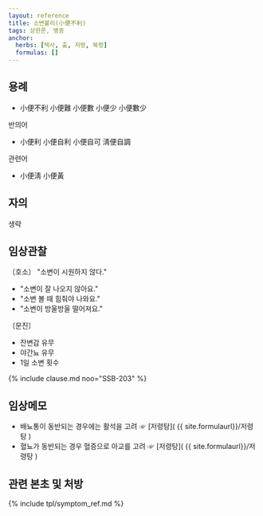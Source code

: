 ```yaml
---
layout: reference
title: 소변불리(小便不利)
tags: 상한론, 병증
anchor:
  herbs: [택사, 출, 저령, 복령]
  formulas: []
---
```


## 용례

* 小便不利 小便難 小便數 小便少 小便數少

반의어

* 小便利 小便自利 小便自可 淸便自調

관련어

* 小便淸 小便黃

## 자의

생략

## 임상관찰

〔호소〕 "소변이 시원하지 않다."

* "소변이 잘 나오지 않아요."
* "소변 볼 때 힘줘야 나와요."
* "소변이 방울방울 떨어져요."

〔문진〕

* 잔변감 유무
* 야간뇨 유무
* 1일 소변 횟수

{% include clause.md noo="SSB-203" %}

## 임상메모

* 배뇨통이 동반되는 경우에는 활석을 고려 ☞ [저령탕]( {{ site.formulaurl}}/저령탕 )
* 혈뇨가 동반되는 경우 혈증으로 아교를 고려 ☞ [저령탕]( {{ site.formulaurl}}/저령탕 )

## 관련 본초 및 처방

{% include tpl/symptom_ref.md %}
